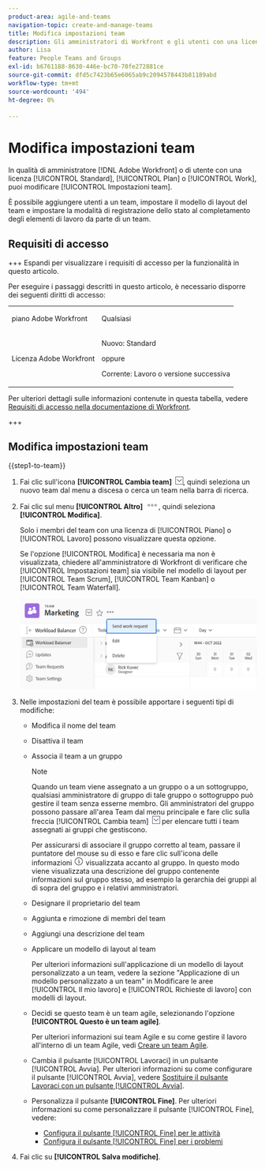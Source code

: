 ```yaml
---
product-area: agile-and-teams
navigation-topic: create-and-manage-teams
title: Modifica impostazioni team
description: Gli amministratori di Workfront e gli utenti con una licenza Pianificazione o Lavoro possono modificare le Impostazioni team.
author: Lisa
feature: People Teams and Groups
exl-id: b6761188-8630-446e-bc70-70fe272881ce
source-git-commit: dfd5c7423b65e6065ab9c2094578443b81189abd
workflow-type: tm+mt
source-wordcount: '494'
ht-degree: 0%

---
```


# Modifica impostazioni team

In qualità di amministratore [!DNL Adobe Workfront] o di utente con una licenza [!UICONTROL Standard], [!UICONTROL Plan] o [!UICONTROL Work], puoi modificare [!UICONTROL Impostazioni team].

È possibile aggiungere utenti a un team, impostare il modello di layout del team e impostare la modalità di registrazione dello stato al completamento degli elementi di lavoro da parte di un team.

## Requisiti di accesso

+++ Espandi per visualizzare i requisiti di accesso per la funzionalità in questo articolo.

Per eseguire i passaggi descritti in questo articolo, è necessario disporre dei seguenti diritti di accesso:

<table style="table-layout:auto"> 
 <col> 
 <col> 
 <tbody> 
  <tr data-mc-conditions=""> 
   <td role="rowheader"> <p>piano Adobe Workfront</p> </td> 
   <td>Qualsiasi</td> 
  </tr> 
  <tr> 
   <td role="rowheader">Licenza Adobe Workfront</td> 
   <td>
   <p>Nuovo: Standard</p>
   <p>oppure</p>
   <p>Corrente: Lavoro o versione successiva</p></td>
  </tr> 
 </tbody> 
</table>

Per ulteriori dettagli sulle informazioni contenute in questa tabella, vedere [Requisiti di accesso nella documentazione di Workfront](/help/quicksilver/administration-and-setup/add-users/access-levels-and-object-permissions/access-level-requirements-in-documentation.md).

+++

## Modifica impostazioni team

{{step1-to-team}}

1. Fai clic sull&#39;icona **[!UICONTROL Cambia team]** ![Cambia team icona](assets/switch-team-icon.png), quindi seleziona un nuovo team dal menu a discesa o cerca un team nella barra di ricerca.

1. Fai clic sul menu **[!UICONTROL Altro]** ![](assets/more-icon.png), quindi seleziona **[!UICONTROL Modifica]**.

   Solo i membri del team con una licenza di [!UICONTROL Piano] o [!UICONTROL Lavoro] possono visualizzare questa opzione.

   Se l&#39;opzione [!UICONTROL Modifica] è necessaria ma non è visualizzata, chiedere all&#39;amministratore di Workfront di verificare che [!UICONTROL Impostazioni team] sia visibile nel modello di layout per [!UICONTROL Team Scrum], [!UICONTROL Team Kanban] o [!UICONTROL Team Waterfall].

   ![](assets/edit-team-settings-1.png)

1. Nelle impostazioni del team è possibile apportare i seguenti tipi di modifiche:

   * Modifica il nome del team
   * Disattiva il team
   * Associa il team a un gruppo

     >[!NOTE]
     >
     >Quando un team viene assegnato a un gruppo o a un sottogruppo, qualsiasi amministratore di gruppo di tale gruppo o sottogruppo può gestire il team senza esserne membro. Gli amministratori del gruppo possono passare all&#39;area Team dal menu principale e fare clic sulla freccia [!UICONTROL Cambia team] ![Cambia team icona](assets/switch-team-icon.png) per elencare tutti i team assegnati ai gruppi che gestiscono.

     Per assicurarsi di associare il gruppo corretto al team, passare il puntatore del mouse su di esso e fare clic sull&#39;icona delle informazioni ![](assets/info-icon.png) visualizzata accanto al gruppo. In questo modo viene visualizzata una descrizione del gruppo contenente informazioni sul gruppo stesso, ad esempio la gerarchia dei gruppi al di sopra del gruppo e i relativi amministratori.

   * Designare il proprietario del team
   * Aggiunta e rimozione di membri del team
   * Aggiungi una descrizione del team
   * Applicare un modello di layout al team

     Per ulteriori informazioni sull&#39;applicazione di un modello di layout personalizzato a un team, vedere la sezione &quot;Applicazione di un modello personalizzato a un team&quot; in Modificare le aree [!UICONTROL Il mio lavoro] e [!UICONTROL Richieste di lavoro] con modelli di layout.

   * Decidi se questo team è un team agile, selezionando l&#39;opzione **[!UICONTROL Questo è un team agile]**.

     Per ulteriori informazioni sui team Agile e su come gestire il lavoro all&#39;interno di un team Agile, vedi [Creare un team Agile](../../agile/get-started-with-agile-in-workfront/create-an-agile-team.md).

   * Cambia il pulsante [!UICONTROL Lavoraci] in un pulsante [!UICONTROL Avvia]. Per ulteriori informazioni su come configurare il pulsante [!UICONTROL Avvia], vedere [Sostituire il pulsante Lavoraci con un pulsante [!UICONTROL Avvia]](../../people-teams-and-groups/create-and-manage-teams/work-on-it-button-to-start-button.md).
   * Personalizza il pulsante **[!UICONTROL Fine]**. Per ulteriori informazioni su come personalizzare il pulsante [!UICONTROL Fine], vedere:

      * [Configura il pulsante [!UICONTROL Fine] per le attività](../../people-teams-and-groups/create-and-manage-teams/configure-the-done-button-for-tasks.md)
      * [Configura il pulsante [!UICONTROL Fine] per i problemi](../../people-teams-and-groups/create-and-manage-teams/configure-the-done-button-for-issues.md)

1. Fai clic su **[!UICONTROL Salva modifiche]**.
